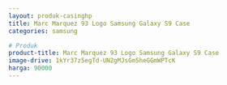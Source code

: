 ```yaml
---
layout: produk-casinghp
title: Marc Marquez 93 Logo Samsung Galaxy S9 Case
categories: samsung

# Produk
product-title: Marc Marquez 93 Logo Samsung Galaxy S9 Case
image-drive: 1kYr37z5egTd-UN2gMJsGm5heGGmWPTcK
harga: 90000
---
```

